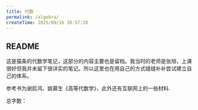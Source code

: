 ```yaml
---
title: 代数
permalink: /algebra/
createTime: 2025/09/16 20:57:28
---
```


## README

这是猫条的代数学笔记，这部分的内容主要也是留档。我当时的老师是张旭，上课很好但我并未留下很详实的笔记。所以这里也在用自己的方式缝缝补补尝试建立自己的体系。

参考书为谢启鸿、姚慕生《高等代数学》，此外还有互联网上的一些材料.

总字数：<WordCount type="algebra" />